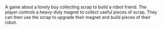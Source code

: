 A game about a lonely boy collecting scrap to build a robot friend. The player controls a heavy-duty magnet to collect useful pieces of scrap. They can then use the scrap to upgrade their magnet and build pieces of their robot.
